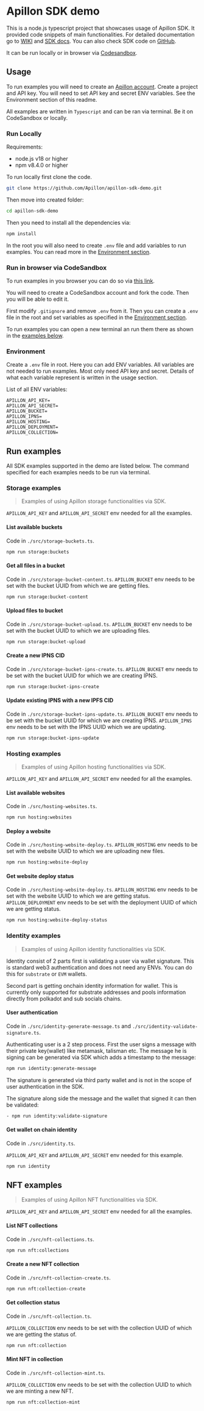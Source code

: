 # Apillon SDK demo

This is a node.js typescript project that showcases usage of Apillon SDK.
It provided code snippets of main functionalities. For detailed documentation go to [WIKI](https://wiki.apillon.io/build/5-apillon-sdk.html) and [SDK docs](https://sdk-docs.apillon.io/). You can also check SDK code on [GitHub](https://github.com/Apillon/sdk).

It can be run locally or in browser via [Codesandbox](https://codesandbox.io/).

## Usage

To run examples you will need to create an [Apillon account](https://app.apillon.io/). Create a project and API key.
You will need to set API key and secret ENV variables. See the Environment section of this readme.

All examples are written in `Typescript` and can be ran via terminal. Be it on CodeSandbox or locally.

### Run Locally

Requirements:

- node.js v18 or higher
- npm v8.4.0 or higher

To run locally first clone the code.

```sh
git clone https://github.com/Apillon/apillon-sdk-demo.git
```

Then move into created folder:

```sh
cd apillon-sdk-demo
```

Then you need to install all the dependencies via:

```sh
npm install
```

In the root you will also need to create `.env` file and add variables to run examples. You can read more in the [Environment section](#environment).

### Run in browser via CodeSandbox

To run examples in you browser you can do so via [this link](https://codesandbox.io/p/github/Apillon/apillon-sdk-demo/master).

You will need to create a CodeSandbox account and fork the code. Then you will be able to edit it.

First modify `.gitignore` and remove `.env` from it. Then you can create a `.env` file in the root and set variables as specified in the [Environment section](#environment).

To run examples you can open a new terminal an run them there as shown in the [examples below](#run-examples).

### Environment

Create a `.env` file in root. Here you can add ENV variables. All variables are not needed to run examples.
Most only need API key and secret. Details of what each variable represent is written in the usage section.

List of all ENV variables:

```
APILLON_API_KEY=
APILLON_API_SECRET=
APILLON_BUCKET=
APILLON_IPNS=
APILLON_HOSTING=
APILLON_DEPLOYMENT=
APILLON_COLLECTION=
```

## Run examples

All SDK examples supported in the demo are listed below. The command specified for each examples needs to be run via terminal.

### Storage examples

> Examples of using Apillon storage functionalities via SDK.

`APILLON_API_KEY` and `APILLON_API_SECRET` env needed for all the examples.

#### List available buckets

Code in `./src/storage-buckets.ts`.

```sh
npm run storage:buckets
```

#### Get all files in a bucket

Code in `./src/storage-bucket-content.ts`.
`APILLON_BUCKET` env needs to be set with the bucket UUID from which we are getting files.

```sh
npm run storage:bucket-content
```

#### Upload files to bucket

Code in `./src/storage-bucket-upload.ts`.
`APILLON_BUCKET` env needs to be set with the bucket UUID to which we are uploading files.

```sh
npm run storage:bucket-upload
```

#### Create a new IPNS CID

Code in `./src/storage-bucket-ipns-create.ts`.
`APILLON_BUCKET` env needs to be set with the bucket UUID for which we are creating IPNS.

```sh
npm run storage:bucket-ipns-create
```

#### Update existing IPNS with a new IPFS CID

Code in `./src/storage-bucket-ipns-update.ts`.
`APILLON_BUCKET` env needs to be set with the bucket UUID for which we are creating IPNS.
`APILLON_IPNS` env needs to be set with the IPNS UUID which we are updating.

```sh
npm run storage:bucket-ipns-update
```

### Hosting examples

> Examples of using Apillon hosting functionalities via SDK.

`APILLON_API_KEY` and `APILLON_API_SECRET` env needed for all the examples.

#### List available websites

Code in `./src/hosting-websites.ts`.

```sh
npm run hosting:websites
```

#### Deploy a website

Code in `./src/hosting-website-deploy.ts`.
`APILLON_HOSTING` env needs to be set with the website UUID to which we are uploading new files.

```sh
npm run hosting:website-deploy
```

#### Get website deploy status

Code in `./src/hosting-website-deploy.ts`.
`APILLON_HOSTING` env needs to be set with the website UUID to which we are getting status.
`APILLON_DEPLOYMENT` env needs to be set with the deployment UUID of which we are getting status.

```sh
npm run hosting:website-deploy-status
```

### Identity examples

> Examples of using Apillon identity functionalities via SDK.

Identity consist of 2 parts first is validating a user via wallet signature. This is standard web3
authentication and does not need any ENVs. You can do this for `substrate` or `EVM` wallets.

Second part is getting onchain identity information for wallet. This is currently only supported for substrate addresses
and pools information directly from polkadot and sub socials chains.

#### User authentication

Code in `./src/identity-generate-message.ts` and `./src/identity-validate-signature.ts`.

Authenticating user is a 2 step process. First the user signs a message with their private key(wallet) like metamask, talisman etc. The message he is signing can be generated via SDK which adds a timestamp to the message:

```sh
npm run identity:generate-message
```

The signature is generated via third party wallet and is not in the scope of user authentication in the SDK.

The signature along side the message and the wallet that signed it can then be validated:

```sh
- npm run identity:validate-signature
```

#### Get wallet on chain identity

Code in `./src/identity.ts`.

`APILLON_API_KEY` and `APILLON_API_SECRET` env needed for this example.

```sh
npm run identity
```

## NFT examples

> Examples of using Apillon NFT functionalities via SDK.

`APILLON_API_KEY` and `APILLON_API_SECRET` env needed for all the examples.

#### List NFT collections

Code in `./src/nft-collections.ts`.

```sh
npm run nft:collections
```

#### Create a new NFT collection

Code in `./src/nft-collection-create.ts`.

```sh
npm run nft:collection-create
```

#### Get collection status

Code in `./src/nft-collection.ts`.

`APILLON_COLLECTION` env needs to be set with the collection UUID of which we are getting the status of.

```sh
npm run nft:collection
```

#### Mint NFT in collection

Code in `./src/nft-collection-mint.ts`.

`APILLON_COLLECTION` env needs to be set with the collection UUID to which we are minting a new NFT.

```sh
npm run nft:collection-mint
```
